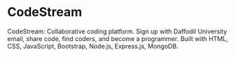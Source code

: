# CodeStream
CodeStream: Collaborative coding platform. Sign up with Daffodil University email, share code, find coders, and become a programmer. Built with HTML, CSS, JavaScript, Bootstrap, Node.js, Express.js, MongoDB.
